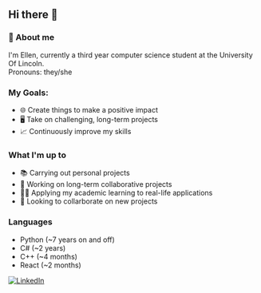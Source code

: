 ## Hi there 👋
### 💬 About me
I'm Ellen, currently a third year computer science student at the University Of Lincoln.      
Pronouns: they/she
### My Goals:
- 🌐 Create things to make a positive impact
- 🖥️ Take on challenging, long-term projects
- 📈 Continuously improve my skills
  
### What I'm up to
- 📚 Carrying out personal projects
- 🙏 Working on long-term collaborative projects
- ✍🏻 Applying my academic learning to real-life applications
- 🤝 Looking to collarborate on new projects

### Languages
- Python (~7 years on and off)
- C# (~2 years)
- C++ (~4 months)
- React (~2 months)

<a href="https://www.linkedin.com/in/ellen-taylor-7640a9193/">
  <img src="https://img.shields.io/badge/LinkedIn-%230E76A8.svg?logoColor=white&logo=linkedin&style=for-the-badge" alt="LinkedIn">
</a>
<!--
**ellentaylor827/ellentaylor827** is a ✨ _special_ ✨ repository because its `README.md` (this file) appears on your GitHub profile.

Here are some ideas to get you started:

- 🔭 I’m currently working on ...
- 🌱 I’m currently learning ...
- 👯 I’m looking to collaborate on ...
- 🤔 I’m looking for help with ...
- 💬 Ask me about ...
- 📫 How to reach me: ...
- 😄 Pronouns: ...
- ⚡ Fun fact: ...
-->
